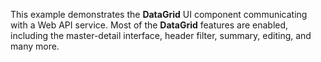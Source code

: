 This example demonstrates the **DataGrid** UI component communicating with a Web API service. Most of the **DataGrid** features are enabled, including the master-detail interface, header filter, summary, editing, and many more.